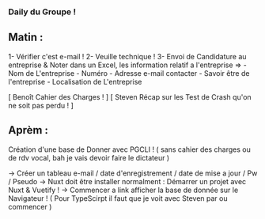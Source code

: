 ### Daily du Groupe !

## Matin :

1- Vérifier c'est e-mail !
2- Veuille technique !
3- Envoi de Candidature au entreprise & Noter dans un Excel, les information relatif a l'entreprise =>
    - Nom de L'entreprise
    - Numéro
    - Adresse e-mail contacter
    - Savoir être de l'entreprise
    - Localisation de L'entreprise 

[ Benoît Cahier des Charges ! ]
[ Steven Récap sur les Test de Crash qu'on ne soit pas perdu ! ]

## Aprèm :

Création d'une base de Donner avec PGCLI ! 
( sans cahier des charges ou de rdv vocal, bah je vais devoir faire le dictateur )

-> Créer un tableau e-mail / date d'enregistrement / date de mise a jour / Pw / Pseudo 
-> Nuxt doit être installer normalment : Démarrer un projet avec Nuxt & Vuetify ! 
-> Commencer a link afficher la base de donnée sur le Navigateur ! ( Pour TypeScirpt il faut que je voit avec Steven par ou commencer )